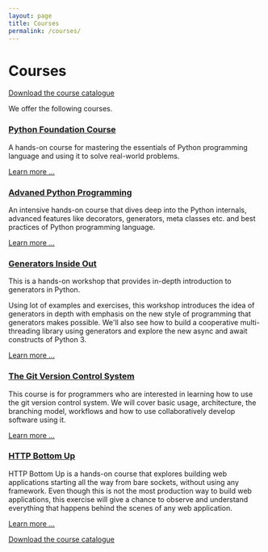 ```yaml
---
layout: page
title: Courses
permalink: /courses/
---
```


# Courses

<a class="pull-right btn btn-default" href="/static/pipal-academy-training-programs.pdf">Download the course catalogue</a>

We offer the following courses.

### [Python Foundation Course](python-foundation-course)

A hands-on course for mastering the essentials of Python programming language and using it to solve real-world problems.

[Learn more ...](python-foundation-course)


### [Advaned Python Programming](advanced-python)

An intensive hands-on course that dives deep into the Python internals, advanced features like decorators, generators, meta classes etc. and best practices of Python programming language.

[Learn more ...](advanced-python)

### [Generators Inside Out](generators)

This is a hands-on workshop that provides in-depth introduction to generators in Python.

Using lot of examples and exercises, this workshop introduces the idea of generators in depth with emphasis on the new style of programming that generators makes possible. We'll also see how to build a cooperative multi-threading library using generators and explore the new async and await constructs of Python 3.

[Learn more ...](generators)

### [The Git Version Control System](git)

This course is for programmers who are interested in learning how to use the git version control system. We will cover basic usage, architecture, the branching model, workflows and how to use collaboratively develop software using it.

[Learn more ...](git)

### [HTTP Bottom Up](http-bottom-up)

HTTP Bottom Up is a hands-on course that explores building web applications starting all the way from bare sockets, without using any framework. Even though this is not the most production way to build web applications, this exercise will give a chance to observe and understand everything that happens behind the scenes of any web application.

[Learn more ...](http-bottom-up)

<a class="btn btn-default" href="/static/pipal-academy-training-programs.pdf">Download the course catalogue</a>
